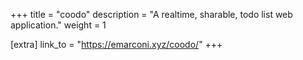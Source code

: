 +++
title = "coodo"
description = "A realtime, sharable, todo list web application."
weight = 1

[extra]
link_to = "https://emarconi.xyz/coodo/"
+++

